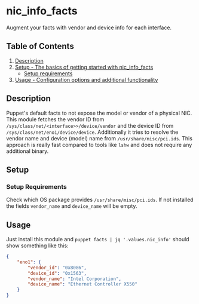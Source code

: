 # nic_info_facts

Augment your facts with vendor and device info for each interface.

## Table of Contents

1. [Description](#description)
1. [Setup - The basics of getting started with nic_info_facts](#setup)
    * [Setup requirements](#setup-requirements)
1. [Usage - Configuration options and additional functionality](#usage)

## Description

Puppet's default facts to not expose the model or vendor of a physical NIC.
This module fetches the vendor ID from `/sys/class/net/<interface>>/device/vendor` and the device ID from `/sys/class/net/eno1/device/device`.
Additionally it tries to resolve the vendor name and device (model) name from `/usr/share/misc/pci.ids`.
This approach is really fast compared to tools like `lshw` and does not require any additional binary.

## Setup

### Setup Requirements

Check which OS package provides `/usr/share/misc/pci.ids`. If not installed the fields `vendor_name` and `device_name` will be empty.

## Usage

Just install this module and `puppet facts | jq '.values.nic_info'` should show something like this:

```json
{
    "eno1": {
        "vendor_id": "0x8086",
        "device_id": "0x1563",
        "vendor_name": "Intel Corporation",
        "device_name": "Ethernet Controller X550"
    }
}
```
